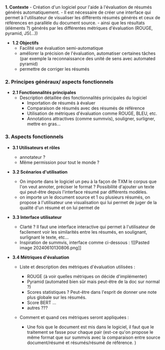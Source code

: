 
**1. Contexte**
    - Création d'un logiciel pour l'aide à l'évaluation de résumés générés automatiquement. 
    - Il est nécessaire de créer une interface qui permet à l'utilisateur de visualiser les différents résumés générés et ceux de références en parallèle du document source. 
     - ainsi que les résultats (éléments ?) générés par les différentes métriques d'évaluation (ROUGE, pyramid, JS(...))
 
- **1.2 Objectifs**
    - Facilité une évaluation semi-automatique 
    - améliorer la précision de l'évaluation, automatiser certaines tâches (par exemple la reconnaissance des unité de sens avec automated pyramid)
    - permettre de corriger les résumés 

### 2. Principes généraux/ aspects fonctionnels

- **2.1 Fonctionnalités principales**
    - Description détaillée des fonctionnalités principales du logiciel
        - Importation de résumés à évaluer
        - Comparaison de résumés avec des résumés de référence
        - Utilisation de métriques d'évaluation comme ROUGE, BLEU, etc.
        - Annotations attractives (comme summvis), souligner, surligner, mettre en gras... 

### 3. Aspects fonctionnels 

- **3.1 Utilisateurs et rôles**
    - annotateur ?
    - Même permission pour tout le monde ? 

- **3.2 Scénarios d'utilisation**
    - On importe dans le logiciel un peu à la façon de TXM le corpus que l'on veut annoter, préciser le format ? Possibilité d'ajouter un texte qui peut-être depuis l'interface résumé par différents modèles.
     - on importe un le document source et 1 ou plusieurs résumés, on propose à l'utilisateur une visualisation qui lui permet de juger de la qualité d'un résumé et on lui permet de 

- **3.3 Interface utilisateur**
    - Clarté ? Il faut une interface interactive qui permet à l'utilisateur de facilement voir les similarités entre les résumés, en soulignant, surlignant le texte, etc... 
    - Inspiration de summvis, interface comme ci-dessous : 
![[Pasted image 20240610130806.png]]


- **3.4 Métriques d'évaluation**
    - Liste et description des métriques d'évaluation utilisées :
	    - ROUGE (à voir quelles métriques on décide d'implémenter)
	    - Pyramid (automated bien sûr mais peut-être de la doc sur normal ?)
	    - Scores statistiques ? Peut-être dans l'esprit de donner une note plus globale sur les résumés. 
	    - Score BERT ...
	    - autres  ??? 

    - Comment et quand ces métriques seront appliquées : 
		- Une fois que le document est mis dans le logiciel, il faut que le traitement se fasse pour chaque pair (est-ce qu'on propose le même format que sur summvis avec la comparaison entre source document/résumé et résumés/résumé de référence. )


